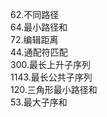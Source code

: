 62.不同路径 <br>
64.最小路径和 <br>
72.编辑距离 <br>
44.通配符匹配 <br>
300.最长上升子序列 <br>
1143.最长公共子序列 <br>
120.三角形最小路径和 <br>
53.最大子序和 <br>
